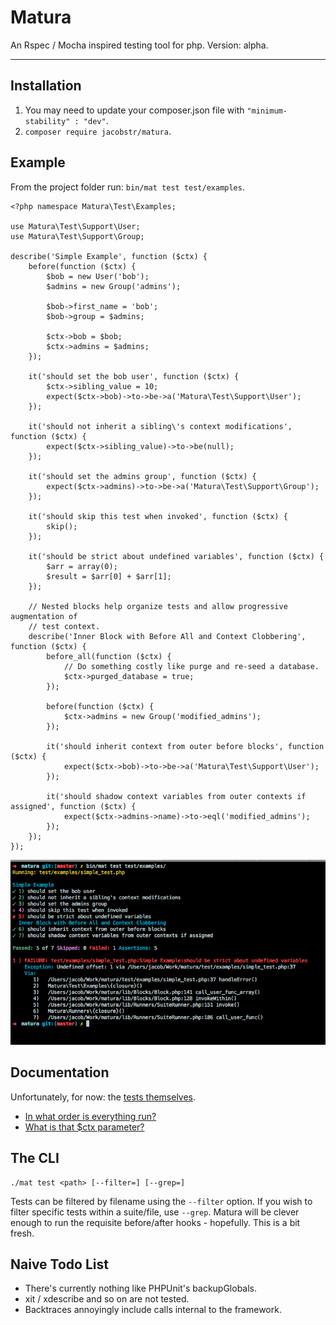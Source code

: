 Matura
======

An Rspec / Mocha inspired testing tool for php. Version: alpha.

---

## Installation

1. You may need to update your composer.json file with `"minimum-stability" : "dev"`.
2. `composer require jacobstr/matura`.

## Example

From the project folder run: `bin/mat test test/examples`.

```
<?php namespace Matura\Test\Examples;

use Matura\Test\Support\User;
use Matura\Test\Support\Group;

describe('Simple Example', function ($ctx) {
    before(function ($ctx) {
        $bob = new User('bob');
        $admins = new Group('admins');

        $bob->first_name = 'bob';
        $bob->group = $admins;

        $ctx->bob = $bob;
        $ctx->admins = $admins;
    });

    it('should set the bob user', function ($ctx) {
        $ctx->sibling_value = 10;
        expect($ctx->bob)->to->be->a('Matura\Test\Support\User');
    });

    it('should not inherit a sibling\'s context modifications', function ($ctx) {
        expect($ctx->sibling_value)->to->be(null);
    });

    it('should set the admins group', function ($ctx) {
        expect($ctx->admins)->to->be->a('Matura\Test\Support\Group');
    });

    it('should skip this test when invoked', function ($ctx) {
        skip();
    });

    it('should be strict about undefined variables', function ($ctx) {
        $arr = array(0);
        $result = $arr[0] + $arr[1];
    });

    // Nested blocks help organize tests and allow progressive augmentation of
    // test context.
    describe('Inner Block with Before All and Context Clobbering', function ($ctx) {
        before_all(function ($ctx) {
            // Do something costly like purge and re-seed a database.
            $ctx->purged_database = true;
        });

        before(function ($ctx) {
            $ctx->admins = new Group('modified_admins');
        });

        it('should inherit context from outer before blocks', function ($ctx) {
            expect($ctx->bob)->to->be->a('Matura\Test\Support\User');
        });

        it('should shadow context variables from outer contexts if assigned', function ($ctx) {
            expect($ctx->admins->name)->to->eql('modified_admins');
        });
    });
});

```
![Matura Shell Output](docs/sample_shell_output.png)

## Documentation

Unfortunately, for now: the [tests themselves](test/functional).

* [In what order is everything run?](test/functional/test_ordering.php)
* [What is that $ctx parameter?](test/functional/test_context.php)

## The CLI


	./mat test <path> [--filter=] [--grep=]

Tests can be filtered by filename using the `--filter` option. If you wish to filter specific tests within a suite/file, use `--grep`. Matura will be clever enough to run the requisite before/after hooks - hopefully. This is a bit fresh.


## Naive Todo List


* There's currently nothing like PHPUnit's backupGlobals.
* xit / xdescribe and so on are not tested.
* Backtraces annoyingly include calls internal to the framework.
 


